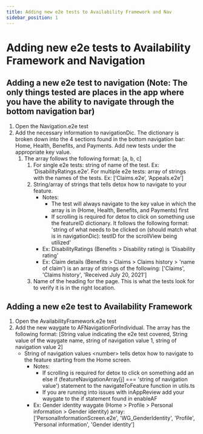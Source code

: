 ```yaml
---
title: Adding new e2e tests to Availability Framework and Nav
sidebar_position: 1
---
```


# Adding new e2e tests to Availability Framework and Navigation

## Adding a new e2e test to navigation (Note: The only things tested are places in the app where you have the ability to navigate through the bottom navigation bar)
1. Open the Navigation.e2e test
2. Add the necessary information to navigationDic.  The dictionary is broken down into the 4 sections found in the bottom navigation bar: Home, Health, Benefits, and Payments.  Add new tests under the appropriate key value.  
	1. The array follows the following format: [a, b, c]
		1. For single e2e tests: string of name of the test.  Ex: ‘DisabilityRatings.e2e’. For multiple e2e tests: array of strings with the names of the tests. Ex: [‘Claims.e2e’, ‘Appeals.e2e’]
		2. String/array of strings that tells detox how to navigate to your feature. 
			- Notes:
				- The test will always navigate to the key value in which the array is in (Home, Health, Benefits, and Payments) first
				- If scrolling is required for detox to click on something use the featureID dictionary. It follows the following format: 'string of what needs to be clicked on (should match what is in navigationDic): testID for the scrollView being utilized'
			- Ex: DisabilityRatings (Benefits \> Disability rating) is ‘Disability rating’
			- Ex: Claim details (Benefits \> Claims \> Claims history \> 'name of claim') is an array of strings of the following: ['Claims', 'Claims history', 'Received July 20, 2021']
		3. Name of the heading for the page. This is what the tests look for to verify it is in the right location.

## Adding a new e2e test to Availability Framework
1. Open the AvailabilityFramework.e2e test
2. Add the new waygate to AFNavigationForIndividual. The array has the following format: [String value indicating the e2e test covered, String value of the waygate name, string of navigation value 1, string of navigation value 2]
	- String of navigation values <number\> tells detox how to navigate to the feature starting from the Home screen. 
		- Notes:
			- If scrolling is required for detox to click on something add an else if (featureNavigationArray[j] === 'string of navigation value') statement to the navigateToFeature function in utils.ts
			- If you are running into issues with inAppReview add your waygate to the if statement found in enableAF
		- Ex: Gender identity waygate (Home \> Profile \> Personal information \> Gender identity) array: ['PersonalInformationScreen.e2e', 'WG_GenderIdentity', 'Profile', 'Personal information', 'Gender identity’]